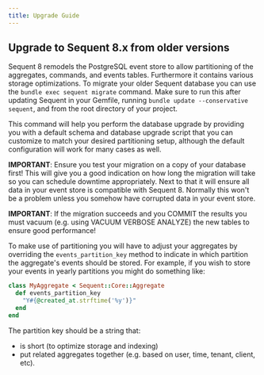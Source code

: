 ```yaml
---
title: Upgrade Guide
---
```


## Upgrade to Sequent 8.x from older versions

Sequent 8 remodels the PostgreSQL event store to allow partitioning of
the aggregates, commands, and events tables. Furthermore it contains
various storage optimizations. To migrate your older Sequent database
you can use the `bundle exec sequent migrate` command. Make sure to run this after
updating Sequent in your Gemfile, running `bundle update --conservative
sequent`, and from the root directory of your project.

This command will help you perform the database upgrade by providing
you with a default schema and database upgrade script that you can
customize to match your desired partitioning setup, although the
default configuration will work for many cases as well.

**IMPORTANT**: Ensure you test your migration on a copy of your database first! This will give you
a good indication on how long the migration will take so you can schedule downtime appropriately. 
Next to that it will ensure all data in your event store is compatible with Sequent 8. Normally this won't be a problem
unless you somehow have corrupted data in your event store.

**IMPORTANT**: If the migration succeeds and you COMMIT the results
you must vacuum (e.g. using VACUUM VERBOSE ANALYZE) the new tables to
ensure good performance!

To make use of partitioning you will have to adjust your aggregates by
overriding the `events_partition_key` method to indicate in which
partition the aggregate's events should be stored. For example, if you
wish to store your events in yearly partitions you might do something
like:

```ruby
class MyAggregate < Sequent::Core::Aggregate
  def events_partition_key
    "Y#{@created_at.strftime('%y')}"
  end
end
```

The partition key should be a string that:

- is short (to optimize storage and indexing)
- put related aggregates together (e.g. based on user, time, tenant,
  client, etc).
